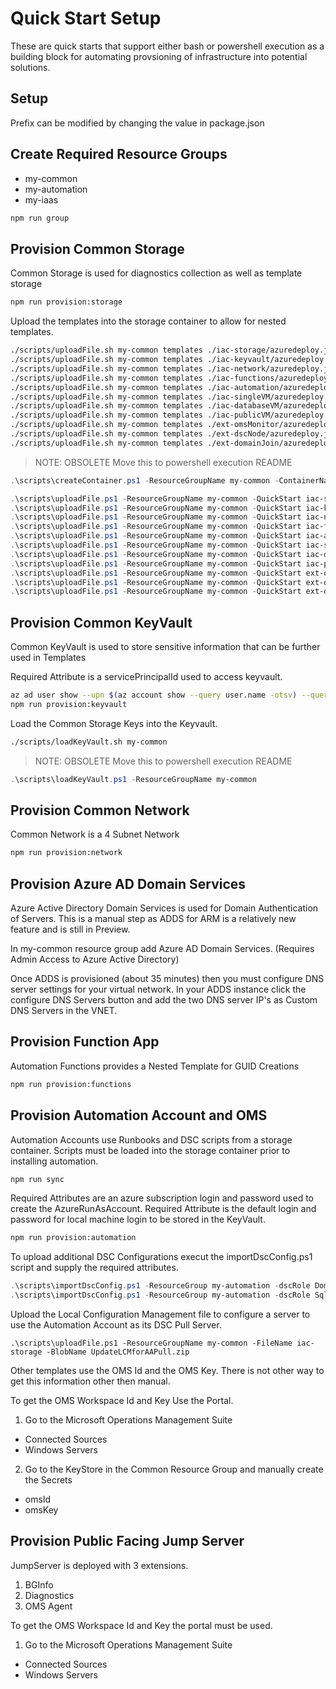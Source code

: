 # Quick Start Setup

These are quick starts that support either bash or powershell execution as a building block for automating provsioning of infrastructure into potential solutions.

## Setup
Prefix can be modified by changing the value in package.json

## Create Required Resource Groups

- my-common
- my-automation
- my-iaas

```bash
npm run group
```

## Provision Common Storage 
Common Storage is used for diagnostics collection as well as template storage

```bash
npm run provision:storage
```

Upload the templates into the storage container to allow for nested templates.

```bash
./scripts/uploadFile.sh my-common templates ./iac-storage/azuredeploy.json deployStorage.json
./scripts/uploadFile.sh my-common templates ./iac-keyvault/azuredeploy.json deployKeyVault.json
./scripts/uploadFile.sh my-common templates ./iac-network/azuredeploy.json deployNetwork.json
./scripts/uploadFile.sh my-common templates ./iac-functions/azuredeploy.json deployFunctions.json
./scripts/uploadFile.sh my-common templates ./iac-automation/azuredeploy.json deployAutomation.json
./scripts/uploadFile.sh my-common templates ./iac-singleVM/azuredeploy.json deploySingleVM.json
./scripts/uploadFile.sh my-common templates ./iac-databaseVM/azuredeploy.json deployDatabaseVM.json
./scripts/uploadFile.sh my-common templates ./iac-publicVM/azuredeploy.json deployPublicVM.json
./scripts/uploadFile.sh my-common templates ./ext-omsMonitor/azuredeploy.json deployOMSExtension.json
./scripts/uploadFile.sh my-common templates ./ext-dscNode/azuredeploy.json deployDSCExtension.json
./scripts/uploadFile.sh my-common templates ./ext-domainJoin/azuredeploy.json deployDomainJoinExtension.json
```

>NOTE: OBSOLETE Move this to powershell execution README

```powershell
.\scripts\createContainer.ps1 -ResourceGroupName my-common -ContainerName templates

.\scripts\uploadFile.ps1 -ResourceGroupName my-common -QuickStart iac-storage -BlobName deployStorage.json
.\scripts\uploadFile.ps1 -ResourceGroupName my-common -QuickStart iac-keyvault -BlobName deployKeyVault.json
.\scripts\uploadFile.ps1 -ResourceGroupName my-common -QuickStart iac-network -BlobName deployNetwork.json
.\scripts\uploadFile.ps1 -ResourceGroupName my-common -QuickStart iac-functions -BlobName deployFunctions.json
.\scripts\uploadFile.ps1 -ResourceGroupName my-common -QuickStart iac-automation -BlobName deployAutomation.json
.\scripts\uploadFile.ps1 -ResourceGroupName my-common -QuickStart iac-singleVM -BlobName deploySingleVM.json
.\scripts\uploadFile.ps1 -ResourceGroupName my-common -QuickStart iac-databaseVM -BlobName deployDatabaseVM.json
.\scripts\uploadFile.ps1 -ResourceGroupName my-common -QuickStart iac-publicVM -BlobName deployPublicVM.json
.\scripts\uploadFile.ps1 -ResourceGroupName my-common -QuickStart ext-omsMonitor -BlobName deployOMSExtension.json
.\scripts\uploadFile.ps1 -ResourceGroupName my-common -QuickStart ext-dscNode -BlobName deployDSCExtension.json
.\scripts\uploadFile.ps1 -ResourceGroupName my-common -QuickStart ext-domainJoin -BlobName deployDomainJoinExtension.json
```

## Provision Common KeyVault
Common KeyVault is used to store sensitive information that can be further used in Templates

Required Attribute is a servicePrincipalId used to access keyvault. 

```bash
az ad user show --upn $(az account show --query user.name -otsv) --query objectId -otsv
npm run provision:keyvault
```

Load the Common Storage Keys into the Keyvault.

```bash
./scripts/loadKeyVault.sh my-common
```

>NOTE: OBSOLETE Move this to powershell execution README

```powershell
.\scripts\loadKeyVault.ps1 -ResourceGroupName my-common
```

## Provision Common Network
Common Network is a 4 Subnet Network

```bash
npm run provision:network
```

## Provision Azure AD Domain Services
Azure Active Directory Domain Services is used for Domain Authentication of Servers.  This is a manual step as ADDS for ARM
is a relatively new feature and is still in Preview.

In my-common resource group add Azure AD Domain Services.  (Requires Admin Access to Azure Active Directory)

Once ADDS is provisioned (about 35 minutes) then you must configure DNS server settings for your virtual network. In your ADDS instance
click the configure DNS Servers button and add the two DNS server IP's as Custom DNS Servers in the VNET.


## Provision Function App
Automation Functions provides a Nested Template for GUID Creations

```bash
npm run provision:functions
```

## Provision Automation Account and OMS
Automation Accounts use Runbooks and DSC scripts from a storage container.  Scripts must be loaded into the storage container prior to installing automation.

```bash
npm run sync
```

Required Attributes are an azure subscription login and password used to create the AzureRunAsAccount. 
Required Attribute is the default login and password for local machine login to be stored in the KeyVault.

```bash
npm run provision:automation
```

To upload additional DSC Configurations execut the importDscConfig.ps1 script and supply the required attributes.

```powershell
.\scripts\importDscConfig.ps1 -ResourceGroup my-automation -dscRole DomainController
.\scripts\importDscConfig.ps1 -ResourceGroup my-automation -dscRole SqlServer
```

Upload the Local Configuration Management file to configure a server to use the Automation Account as its DSC Pull Server.

```
.\scripts\uploadFile.ps1 -ResourceGroupName my-common -FileName iac-storage -BlobName UpdateLCMforAAPull.zip
```

Other templates use the OMS Id and the OMS Key.  There is not other way to get this information other then manual.


To get the OMS Workspace Id and Key Use the Portal.

1. Go to the Microsoft Operations Management Suite
  - Connected Sources
  - Windows Servers

2. Go to the KeyStore in the Common Resource Group and manually create the Secrets
  - omsId
  - omsKey

## Provision Public Facing Jump Server
JumpServer is deployed with 3 extensions.

1. BGInfo
2. Diagnostics
3. OMS Agent


To get the OMS Workspace Id and Key the portal must be used.

1. Go to the Microsoft Operations Management Suite
  - Connected Sources
  - Windows Servers
